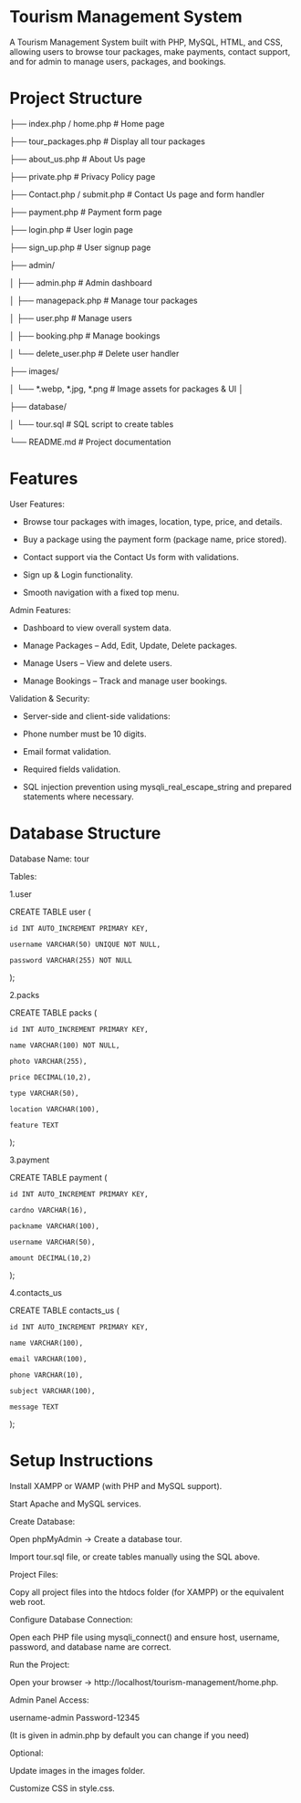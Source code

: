 # Tourism Management System

A Tourism Management System built with PHP, MySQL, HTML, and CSS, allowing users to browse tour packages, make payments, contact support, and for admin to manage users, packages, and bookings.

 # Project Structure

├── index.php / home.php          # Home page

├── tour_packages.php             # Display all tour packages

├── about_us.php                  # About Us page

├── private.php                   # Privacy Policy page

├── Contact.php / submit.php      # Contact Us page and form handler

├── payment.php                   # Payment form page

├── login.php                     # User login page

├── sign_up.php                   # User signup page

├── admin/

│   ├── admin.php                 # Admin dashboard

│   ├── managepack.php            # Manage tour packages

│   ├── user.php                   # Manage users

│   ├── booking.php               # Manage bookings

│   └── delete_user.php           # Delete user handler

├── images/

│   └── *.webp, *.jpg, *.png      # Image assets for packages & UI
│

├── database/

│   └── tour.sql                  # SQL script to create tables

└── README.md                     # Project documentation

# Features

User Features:

- Browse tour packages with images, location, type, price, and details.

- Buy a package using the payment form (package name, price stored).

- Contact support via the Contact Us form with validations.

- Sign up & Login functionality.

- Smooth navigation with a fixed top menu.

Admin Features:

- Dashboard to view overall system data.

- Manage Packages – Add, Edit, Update, Delete packages.

- Manage Users – View and delete users.

- Manage Bookings – Track and manage user bookings.

Validation & Security:

- Server-side and client-side validations:

- Phone number must be 10 digits.

- Email format validation.

- Required fields validation.

- SQL injection prevention using mysqli_real_escape_string and prepared statements where necessary.

# Database Structure

Database Name: tour

Tables:

1.user

CREATE TABLE user (

    id INT AUTO_INCREMENT PRIMARY KEY,
    
    username VARCHAR(50) UNIQUE NOT NULL,
    
    password VARCHAR(255) NOT NULL
    
);


2.packs

CREATE TABLE packs (

    id INT AUTO_INCREMENT PRIMARY KEY,
    
    name VARCHAR(100) NOT NULL,
    
    photo VARCHAR(255),
    
    price DECIMAL(10,2),
    
    type VARCHAR(50),
    
    location VARCHAR(100),
    
    feature TEXT
    
);


3.payment

CREATE TABLE payment (

    id INT AUTO_INCREMENT PRIMARY KEY,
    
    cardno VARCHAR(16),
    
    packname VARCHAR(100),
    
    username VARCHAR(50),
    
    amount DECIMAL(10,2)
    
);


4.contacts_us

CREATE TABLE contacts_us (

    id INT AUTO_INCREMENT PRIMARY KEY,
    
    name VARCHAR(100),
    
    email VARCHAR(100),
    
    phone VARCHAR(10),
    
    subject VARCHAR(100),
    
    message TEXT
    
);

# Setup Instructions

Install XAMPP or WAMP (with PHP and MySQL support).

Start Apache and MySQL services.

Create Database:

Open phpMyAdmin → Create a database tour.

Import tour.sql file, or create tables manually using the SQL above.

Project Files:

Copy all project files into the htdocs folder (for XAMPP) or the equivalent web root.

Configure Database Connection:

Open each PHP file using mysqli_connect() and ensure host, username, password, and database name are correct.

Run the Project:

Open your browser → http://localhost/tourism-management/home.php.

Admin Panel Access:

username-admin     Password-12345

(It is given in admin.php by default you can change if you need)

Optional:

Update images in the images folder.

Customize CSS in style.css.
